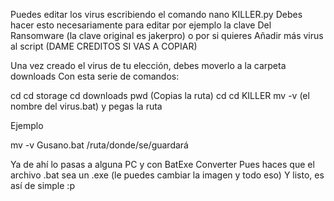Puedes editar los virus escribiendo el comando
nano KILLER.py
Debes hacer esto necesariamente para editar por ejemplo la clave
Del Ransomware (la clave original es jakerpro) o por si quieres
Añadir más virus al script (DAME CREDITOS SI VAS A COPIAR)


Una vez creado el virus de tu elección, debes moverlo a la carpeta downloads
Con esta serie de comandos:

cd 
cd storage
cd downloads
pwd
(Copias la ruta)
cd
cd KILLER
mv -v (el nombre del virus.bat) y pegas la ruta

Ejemplo

mv -v Gusano.bat /ruta/donde/se/guardará

Ya de ahí lo pasas a alguna PC y con BatExe Converter
Pues haces que el archivo .bat sea un .exe (le puedes cambiar la imagen y todo eso)
Y listo, es así de simple :p
